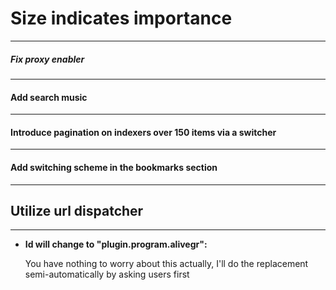 # Size indicates importance

---

##### Fix proxy enabler

---

#### Add search music

---

#### Introduce pagination on indexers over 150 items via a switcher

---

#### Add switching scheme in the bookmarks section

---

## Utilize url dispatcher

---

- **Id will change to "plugin.program.alivegr":**

    You have nothing to worry about this actually, I'll do the replacement semi-automatically by asking users first
